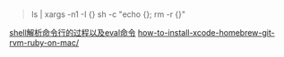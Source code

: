 # 
> ls | xargs -n1 -I {} sh -c "echo {}; rm -r {}"

[shell解析命令行的过程以及eval命令][1]
[how-to-install-xcode-homebrew-git-rvm-ruby-on-mac/][2]

[1]: https://www.cnblogs.com/f-ck-need-u/p/7426371.html
[2]: https://www.moncefbelyamani.com/how-to-install-xcode-homebrew-git-rvm-ruby-on-mac/
<!--stackedit_data:
eyJoaXN0b3J5IjpbLTExNTg4NDIzODcsNTMxMjA4Mzk5LDQyMD
UyNjAxMV19
-->